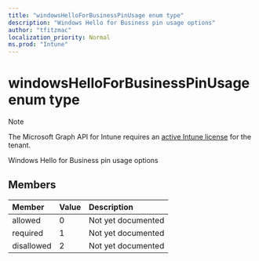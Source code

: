 ```yaml
---
title: "windowsHelloForBusinessPinUsage enum type"
description: "Windows Hello for Business pin usage options"
author: "tfitzmac"
localization_priority: Normal
ms.prod: "Intune"
---
```


# windowsHelloForBusinessPinUsage enum type

> [!NOTE]
> The Microsoft Graph API for Intune requires an [active Intune license](https://go.microsoft.com/fwlink/?linkid=839381) for the tenant.

Windows Hello for Business pin usage options

## Members
|Member|Value|Description|
|:---|:---|:---|
|allowed|0|Not yet documented|
|required|1|Not yet documented|
|disallowed|2|Not yet documented|



